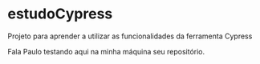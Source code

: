 # estudoCypress
Projeto para aprender a utilizar as funcionalidades da ferramenta Cypress

Fala Paulo testando aqui na minha máquina seu repositório.